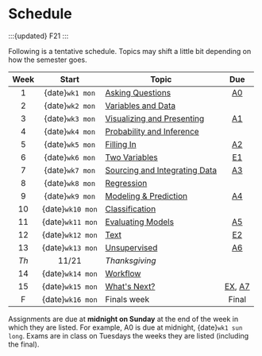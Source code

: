 # Schedule

:::{updated} F21
:::

Following is a tentative schedule.  Topics may shift a little bit depending on how the semester goes.

| Week  |      Start       |                Topic                |           Due           |
| :---: | :--------------: | ----------------------------------- | :---------------------: |
|   1   | {date}`wk1 mon`  | [Asking Questions][W1]              |         [A0][]          |
|   2   | {date}`wk2 mon`  | [Variables and Data][W2]            |                         |
|   3   | {date}`wk3 mon`  | [Visualizing and Presenting][W3]    |         [A1][]          |
|   4   | {date}`wk4 mon`  | [Probability and Inference][W4]     |                         |
|   5   | {date}`wk5 mon`  | [Filling In][W5]                    |         [A2][]          |
|   6   | {date}`wk6 mon`  | [Two Variables][W6]                 |     [E1](midterm-a)     |
|   7   | {date}`wk7 mon`  | [Sourcing and Integrating Data][W7] |         [A3][]          |
|   8   | {date}`wk8 mon`  | [Regression][W8]                    |                         |
|   9   | {date}`wk9 mon`  | [Modeling & Prediction][W9]         |         [A4][]          |
|  10   | {date}`wk10 mon` | [Classification][W10]               |                         |
|  11   | {date}`wk11 mon` | [Evaluating Models][W11]            |         [A5][]          |
|  12   | {date}`wk12 mon` | [Text][W12]                         |     [E2](midterm-b)     |
|  13   | {date}`wk13 mon` | [Unsupervised][W13]                 |         [A6][]          |
| *Th*  |      11/21       | *Thanksgiving*                      |                         |
|  14   | {date}`wk14 mon` | [Workflow][W14]                     |                         |
|  15   | {date}`wk15 mon` | [What's Next?][W15]                 | [EX](midterm-m), [A7][] |
|   F   | {date}`wk16 mon` | Finals week                         |          Final          |

Assignments are due at **midnight on Sunday** at the end of the week in which they are listed. For
example, A0 is due at midnight, {date}`wk1 sun long`.  Exams are in class on Tuesdays the weeks they are
listed (including the final).

[A0]: assignments/A0/index.md
[A1]: assignments/A1/index.md
[A2]: assignments/A2/index.md
[A3]: assignments/A3/index.md
[A4]: assignments/A4/index.md
[A5]: assignments/A5/index.md
[A6]: assignments/A6/index.md
[A7]: assignments/A7/index.md

[W1]: week1/index.md
[W2]: week2/index.md
[W3]: week3/index.md
[W4]: week4/index.md
[W5]: week5/index.md
[W6]: week6/index.md
[W7]: week7/index.md
[W8]: week8/index.md
[W9]: week9/index.md
[W10]: week10/index.md
[W11]: week11/index.md
[W12]: week12/index.md
[W13]: week13/index.md
[W14]: week14/index.md
[W15]: week15/index.md
